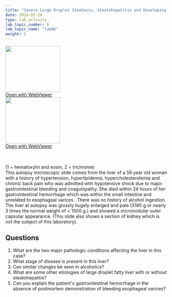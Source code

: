 ```yaml
---
title: "Severe Large Droplet Steatosis, Steatohepatitis and Developing Cirrhosis (Trichrome)"
date: 2018-01-29
type: lab_activity
lab_topic_number: 6
lab_topic_name: "lab06"
weight: 5
---
```

<div class="entrybody">
<div class="thumbnail"><a href="http://virtualslides.cumc.columbia.edu/Liver%20Path%2005.svs/view.apml?" target="_blank"><img alt="" src="http://pathologylab.ccnmtl.columbia.edu/assets/images/slide_liverpath05.jpg" width="170" height="143" class="mt-image-left"></a><br><a href="http://virtualslides.cumc.columbia.edu/Liver%20Path%2005.svs/view.apml?" target="_blank">Open with WebViewer</a></div><div class="thumbnail"><a href="http://virtualslides.cumc.columbia.edu/Liver%20Path%2004.svs/view.apml?" target="_blank"><img alt="" src="http://pathologylab.ccnmtl.columbia.edu/assets/images/slide_liverpath04.jpg" width="170" height="143" class="mt-image-left"></a><br><a href="http://virtualslides.cumc.columbia.edu/Liver%20Path%2004.svs/view.apml?" target="_blank">Open with WebViewer</a></div>

<p><br clear="all"><br>
(1 = hematoxylin and eosin, 2 = trichrome)<br>
This autopsy microscopic slide comes from the liver of a 56 year old woman with a history of hypertension, hyperlipidemia, hypercholesterolemia and chronic back pain who was admitted with hypotensive shock due to major gastrointestinal bleeding and coagulopathy. She died within 24 hours of her gastrointestinal hemorrhage which was within the small intestine and unrelated to esophageal varices . There was no history of alcohol ingestion. The liver at autopsy was grossly hugely enlarged and pale (3180 g or nearly 3 times the normal weight of &lt; 1500 g.) and showed a micronodular outer capsular appearance. (This slide also shows a section of kidney which is not the subject of this laboratory).</p>

<h2>Questions</h2>


<ol>
<li> What are the two major pathologic conditions affecting the liver in this case?</li>
<li> What stage of disease is present in this liver?</li>
<li> Can similar changes be seen in alcoholics?</li>
<li> What are some other etiologies of large droplet fatty liver with or without steatohepatitis?</li>
<li> Can you explain the patient's gastrointestinal hemorrhage in the absence of postmortem demonstration of bleeding esophageal varices?</li>
</ol>


						
</div>
